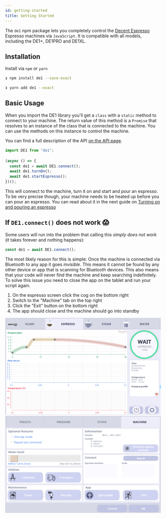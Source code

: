 ```yaml
---
id: getting-started
title: Getting Started
---
```


The `de1` npm package lets you completely control the [Decent Espresso](https://decentespresso.com/) Espresso machines via `JavaScript`. It is compatible with all models, including the DE1+, DE1PRO and DE1XL.

## Installation

Install via `npm` or `yarn`

<!--DOCUSAURUS_CODE_TABS-->
<!--npm-->

```bash
❯ npm install de1 --save-exact
```

<!--yarn-->

```bash
❯ yarn add de1 --exact
```

<!--END_DOCUSAURUS_CODE_TABS-->

## Basic Usage

When you import the DE1 library you'll get a `class` with a `static` method to connect to your machine. The return value of this method is a `Promise` that resolves to an instance of the class that is connected to the machine. You can use the methods on this instance to control the machine.

You can find a full description of the API [on the API page](api.md).

```js
import DE1 from "de1";

(async () => {
  const de1 = await DE1.connect();
  await de1.turnOn();
  await de1.startEspresso();
})();
```

This will connect to the machine, turn it on and start and pour an espresso. To be very precise though, your machine needs to be heated up before you can pour an espresso. You can read about it in the next guide on [Turning on and pouring an espresso](turn-on-espresso.md)

## If `DE1.connect()` does not work 😱

Some users will run into the problem that calling this _simply does not work_ (it takes forever and nothing happens):

```js
const de1 = await DE1.connect();
```

The most likely reason for this is simple: Once the machine is connected via Bluetooth to any app it goes _invisible_. This means it cannot be found by any other device or app that is scanning for Bluetooth devices. This also means that your code will never find the machine and keep searching indefinitely. To solve this issue you need to close the app on the tablet and run your script again.

1. On the espresso screen click the cog on the bottom right
1. Switch to the "Machine" tab on the top right
1. Click the "Exit" button on the bottom right
1. The app should close and the machine should go into standby

![DE1 App Machine Settings Screen](assets/machine_home_screen.png)
![DE1 App Machine Settings Screen](assets/machine_settings.png)
